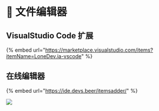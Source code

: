 # 📄 文件编辑器

## VisualStudio Code 扩展

{% embed url="https://marketplace.visualstudio.com/items?itemName=LoneDev.ia-vscode" %}

## 在线编辑器

{% embed url="https://ide.devs.beer/itemsadder/" %}

![](<.gitbook/assets/image (14).png>)
